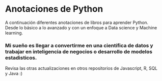 # Anotaciones de Python
A continuación diferentes anotaciones de libros para aprender Python. Desde lo básico a lo avanzado y con un enfoque a Data science y Machine learning.
### Mi sueño es llegar a convertirme en una científica de datos y trabajar en inteligencia de negocios o desarrollo de modelos estadìsticos.
Revisa las otras actualizaciones en otros repositorios de Javascript, R, SQL y Java :)
